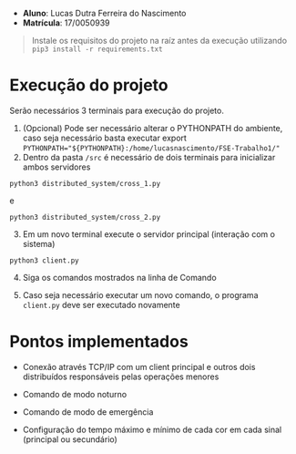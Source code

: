 * **Aluno**: Lucas Dutra Ferreira do Nascimento
* **Matrícula**: 17/0050939

> Instale os requisitos do projeto na raíz antes da execução utilizando `pip3 install -r requirements.txt`

# Execução do projeto

Serão necessários 3 terminais para execução do projeto.

1. (Opcional) Pode ser necessário alterar o PYTHONPATH do ambiente, caso seja necessário basta executar export `PYTHONPATH="${PYTHONPATH}:/home/lucasnascimento/FSE-Trabalho1/"`
2. Dentro da pasta `/src` é necessário de dois terminais para inicializar ambos servidores
```
python3 distributed_system/cross_1.py
```
e

```
python3 distributed_system/cross_2.py
```
3. Em um novo terminal execute o servidor principal (interação com o sistema)
```
python3 client.py
```

4. Siga os comandos mostrados na linha de Comando

5. Caso seja necessário executar um novo comando, o programa `client.py` deve ser executado novamente

# Pontos implementados

* Conexão através TCP/IP com um client principal e outros dois distribuídos responsáveis pelas operações menores

* Comando de modo noturno

* Comando de modo de emergência

* Configuração do tempo máximo e mínimo de cada cor em cada sinal (principal ou secundário)

